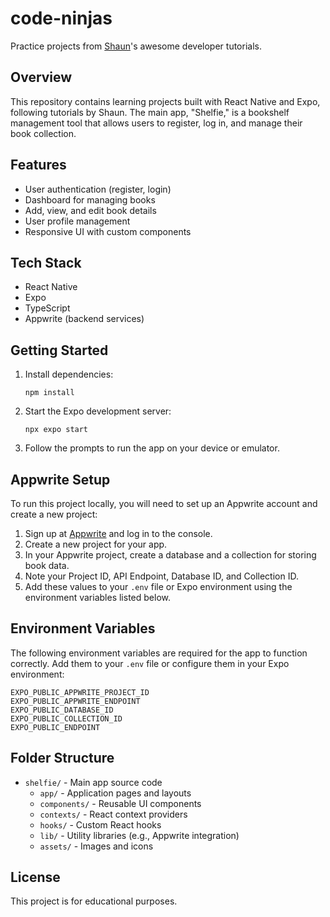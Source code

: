 # code-ninjas

Practice projects from [Shaun](https://github.com/iamshaunjp)'s awesome developer tutorials.

## Overview

This repository contains learning projects built with React Native and Expo, following tutorials by Shaun. The main app, "Shelfie," is a bookshelf management tool that allows users to register, log in, and manage their book collection.

## Features

- User authentication (register, login)
- Dashboard for managing books
- Add, view, and edit book details
- User profile management
- Responsive UI with custom components

## Tech Stack

- React Native
- Expo
- TypeScript
- Appwrite (backend services)

## Getting Started

1. Install dependencies:
   ```
   npm install
   ```
2. Start the Expo development server:
   ```
   npx expo start
   ```
3. Follow the prompts to run the app on your device or emulator.

## Appwrite Setup

To run this project locally, you will need to set up an Appwrite account and create a new project:

1. Sign up at [Appwrite](https://appwrite.io/) and log in to the console.
2. Create a new project for your app.
3. In your Appwrite project, create a database and a collection for storing book data.
4. Note your Project ID, API Endpoint, Database ID, and Collection ID.
5. Add these values to your `.env` file or Expo environment using the environment variables listed below.

## Environment Variables

The following environment variables are required for the app to function correctly. Add them to your `.env` file or configure them in your Expo environment:

```
EXPO_PUBLIC_APPWRITE_PROJECT_ID
EXPO_PUBLIC_APPWRITE_ENDPOINT
EXPO_PUBLIC_DATABASE_ID
EXPO_PUBLIC_COLLECTION_ID
EXPO_PUBLIC_ENDPOINT
```

## Folder Structure

- `shelfie/` - Main app source code
  - `app/` - Application pages and layouts
  - `components/` - Reusable UI components
  - `contexts/` - React context providers
  - `hooks/` - Custom React hooks
  - `lib/` - Utility libraries (e.g., Appwrite integration)
  - `assets/` - Images and icons

## License

This project is for educational purposes.
